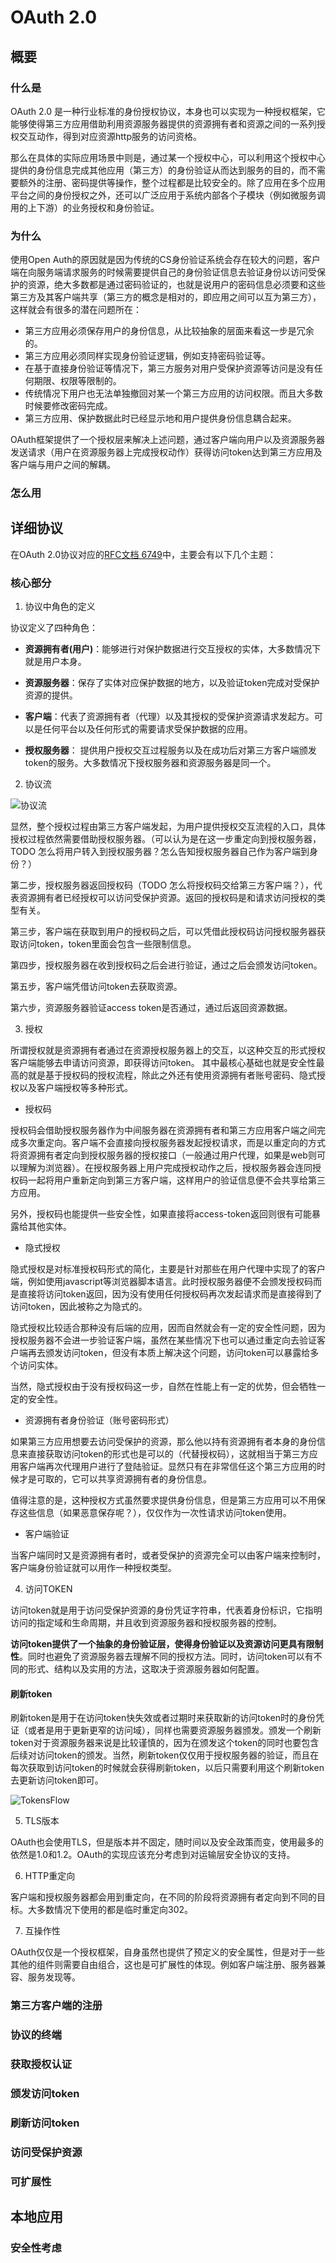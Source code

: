 # OAuth 2.0

## 概要

### 什么是

OAuth 2.0 是一种行业标准的身份授权协议，本身也可以实现为一种授权框架，它能够使得第三方应用借助利用资源服务器提供的资源拥有者和资源之间的一系列授权交互动作，得到对应资源http服务的访问资格。

那么在具体的实际应用场景中则是，通过某一个授权中心，可以利用这个授权中心提供的身份信息完成其他应用（第三方）的身份验证从而达到服务的目的，而不需要额外的注册、密码提供等操作，整个过程都是比较安全的。除了应用在多个应用平台之间的身份授权之外，还可以广泛应用于系统内部各个子模块（例如微服务调用的上下游）的业务授权和身份验证。

### 为什么

使用Open Auth的原因就是因为传统的CS身份验证系统会存在较大的问题，客户端在向服务端请求服务的时候需要提供自己的身份验证信息去验证身份以访问受保护的资源，绝大多数都是通过密码验证的，也就是说用户的密码信息必须要和这些第三方及其客户端共享（第三方的概念是相对的，即应用之间可以互为第三方），这样就会有很多的潜在问题所在：

- 第三方应用必须保存用户的身份信息，从比较抽象的层面来看这一步是冗余的。
- 第三方应用必须同样实现身份验证逻辑，例如支持密码验证等。
- 在基于直接身份验证等情况下，第三方服务对用户受保护资源等访问是没有任何期限、权限等限制的。
- 传统情况下用户也无法单独撤回对某一个第三方应用的访问权限。而且大多数时候要修改密码完成。
- 第三方应用、保护数据此时已经显示地和用户提供身份信息耦合起来。

OAuth框架提供了一个授权层来解决上述问题，通过客户端向用户以及资源服务器发送请求（用户在资源服务器上完成授权动作）获得访问token达到第三方应用及客户端与用户之间的解耦。

### 怎么用


## 详细协议

在OAuth 2.0协议对应的[RFC文档 6749](https://datatracker.ietf.org/doc/html/rfc6749)中，主要会有以下几个主题：

### 核心部分

1. 协议中角色的定义

协议定义了四种角色：

- **资源拥有者(用户)**：能够进行对保护数据进行交互授权的实体，大多数情况下就是用户本身。

- **资源服务器**：保存了实体对应保护数据的地方，以及验证token完成对受保护资源的提供。

- **客户端**：代表了资源拥有者（代理）以及其授权的受保护资源请求发起方。可以是任何平台以及任何形式的需要请求受保护数据的应用。

- **授权服务器**： 提供用户授权交互过程服务以及在成功后对第三方客户端颁发token的服务。大多数情况下授权服务器和资源服务器是同一个。


2. 协议流

![协议流](http://wilo-common-bucket.oss-cn-hangzhou.aliyuncs.com/notes/oauth2-protocol/oauth2flow.png#pic_center)

显然，整个授权过程由第三方客户端发起，为用户提供授权交互流程的入口，具体授权过程依然需要借助授权服务器。（可以认为是在这一步重定向到授权服务器， TODO 怎么将用户转入到授权服务器？怎么告知授权服务器自己作为客户端到身份？）

第二步，授权服务器返回授权码（TODO 怎么将授权码交给第三方客户端？），代表资源拥有者已经授权可以访问受保护资源。返回的授权码是和请求访问授权的类型有关。

第三步，客户端在获取到用户的授权码之后，可以凭借此授权码访问授权服务器获取访问token，token里面会包含一些限制信息。

第四步，授权服务器在收到授权码之后会进行验证，通过之后会颁发访问token。

第五步，客户端凭借访问token去获取资源。

第六步，资源服务器验证access token是否通过，通过后返回资源数据。

3. 授权

所谓授权就是资源拥有者通过在资源授权服务器上的交互，以这种交互的形式授权客户端能够去申请访问资源，即获得访问token。
其中最核心基础也就是安全性最高的就是基于授权码的授权流程，除此之外还有使用资源拥有者账号密码、隐式授权以及客户端授权等多种形式。

- 授权码

授权码会借助授权服务器作为中间服务器在资源拥有者和第三方应用客户端之间完成多次重定向。客户端不会直接向授权服务器发起授权请求，而是以重定向的方式将资源拥有者定向到授权服务器的授权接口（一般通过用户代理，如果是web则可以理解为浏览器）。在授权服务器上用户完成授权动作之后，授权服务器会连同授权码一起将用户重新定向到第三方客户端，这样用户的验证信息便不会共享给第三方应用。

另外，授权码也能提供一些安全性，如果直接将access-token返回则很有可能暴露给其他实体。

- 隐式授权

隐式授权是对标准授权码形式的简化，主要是针对那些在用户代理中实现了的客户端，例如使用javascript等浏览器脚本语言。此时授权服务器便不会颁发授权码而是直接将访问token返回，因为没有使用任何授权码再次发起请求而是直接得到了访问token，因此被称之为隐式的。

隐式授权比较适合那种没有后端的应用，因而自然就会有一定的安全性问题，因为授权服务器不会进一步验证客户端，虽然在某些情况下也可以通过重定向去验证客户端再去颁发访问token，但没有本质上解决这个问题，访问token可以暴露给多个访问实体。

当然，隐式授权由于没有授权码这一步，自然在性能上有一定的优势，但会牺牲一定的安全性。

- 资源拥有者身份验证（账号密码形式）

如果第三方应用想要去访问受保护的资源，那么他以持有资源拥有者本身的身份信息来直接获取访问token的形式也是可以的（代替授权码），这就相当于第三方应用客户端再次代理用户进行了登陆验证。显然只有在非常信任这个第三方应用的时候才是可取的，它可以共享资源拥有者的身份信息。

值得注意的是，这种授权方式虽然要求提供身份信息，但是第三方应用可以不用保存这些信息（如果恶意保存呢？），仅仅作为一次性请求访问token使用。

- 客户端验证

当客户端同时又是资源拥有者时，或者受保护的资源完全可以由客户端来控制时，客户端身份验证就可以用作一种授权类型。

4. 访问TOKEN

访问token就是用于访问受保护资源的身份凭证字符串，代表着身份标识，它指明访问的指定域和生命周期，并且收到资源服务器和授权服务器的控制。

**访问token提供了一个抽象的身份验证层，使得身份验证以及资源访问更具有限制性**。同时也避免了资源服务器去理解不同的授权方法。同时，访问token可以有不同的形式、结构以及实用的方法，这取决于资源服务器如何配置。

#### 刷新token

刷新token是用于在访问token快失效或者过期时来获取新的访问token时的身份凭证（或者是用于更新更窄的访问域），同样也需要资源服务器颁发。颁发一个刷新token对于资源服务器来说是比较谨慎的，因为在颁发这个token的同时也要包含后续对访问token的颁发。当然，刷新token仅仅用于授权服务器的验证，而且在每次获取到访问token的时候就会获得刷新token，以后只需要利用这个刷新token去更新访问token即可。

![TokensFlow](http://wilo-common-bucket.oss-cn-hangzhou.aliyuncs.com/notes/oauth2-protocol/tokensflow.png#pic_center)

5. TLS版本

OAuth也会使用TLS，但是版本并不固定，随时间以及安全政策而变，使用最多的依然是1.0和1.2。OAuth的实现应该充分考虑到对运输层安全协议的支持。

6. HTTP重定向

客户端和授权服务器都会用到重定向，在不同的阶段将资源拥有者定向到不同的目标。大多数情况下使用的都是临时重定向302。

7. 互操作性

OAuth仅仅是一个授权框架，自身虽然也提供了预定义的安全属性，但是对于一些其他的组件则需要自由组合，这也是可扩展性的体现。例如客户端注册、服务器兼容、服务发现等。


### 第三方客户端的注册

### 协议的终端

### 获取授权认证

### 颁发访问token

### 刷新访问token

### 访问受保护资源

### 可扩展性

## 本地应用

### 安全性考虑
